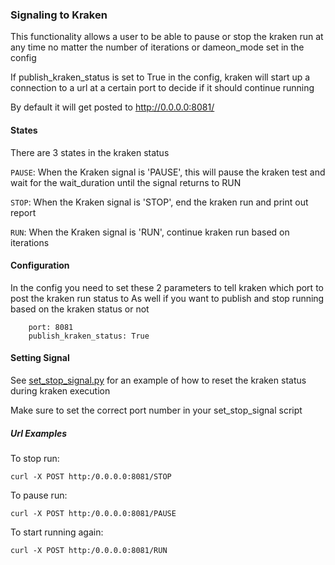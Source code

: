 ### Signaling to Kraken
This functionality allows a user to be able to pause or stop the kraken run at any time no matter the number of iterations or dameon_mode set in the config

If publish_kraken_status is set to True in the config, kraken will start up a connection to a url at a certain port to decide if it should continue running

By default it will get posted to http://0.0.0.0:8081/


#### States
There are 3 states in the kraken status

```PAUSE```: When the Kraken signal is 'PAUSE', this will pause the kraken test and wait for the wait_duration until the signal returns to RUN

```STOP```: When the Kraken signal is 'STOP', end the kraken run and print out report

```RUN```: When the Kraken signal is 'RUN', continue kraken run based on iterations



#### Configuration

In the config you need to set these 2 parameters to tell kraken which port to post the kraken run status to
As well if you want to publish and stop running based on the kraken status or not
```
    port: 8081
    publish_kraken_status: True
```


#### Setting Signal

See [set_stop_signal.py](https://github.com/cloud-bulldozer/kraken/tree/master/set_stop_signal.py) for an example of how to reset the kraken status during kraken execution

Make sure to set the correct port number in your set_stop_signal script



##### Url Examples
To stop run:

```
curl -X POST http:/0.0.0.0:8081/STOP
```

To pause run:
```
curl -X POST http:/0.0.0.0:8081/PAUSE
```

To start running again:
```
curl -X POST http:/0.0.0.0:8081/RUN
```
